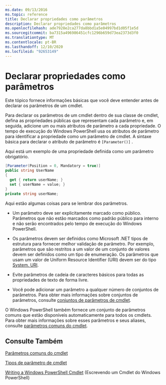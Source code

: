 ```yaml
---
ms.date: 09/13/2016
ms.topic: reference
title: Declarar propriedades como parâmetros
description: Declarar propriedades como parâmetros
ms.openlocfilehash: ade7928e2ca277da8bbd1a5e04997bd1d05f1e5d
ms.sourcegitcommit: ba7315a496986451cfc1296b659d73ea2373d3f0
ms.translationtype: MT
ms.contentlocale: pt-BR
ms.lasthandoff: 12/10/2020
ms.locfileid: "92653149"
---
```

# <a name="declaring-properties-as-parameters"></a>Declarar propriedades como parâmetros

Este tópico fornece informações básicas que você deve entender antes de declarar os parâmetros de um cmdlet.

Para declarar os parâmetros de um cmdlet dentro de sua classe de cmdlet, defina as propriedades públicas que representam cada parâmetro e, em seguida, adicione um ou mais atributos de parâmetro a cada propriedade. O tempo de execução do Windows PowerShell usa os atributos de parâmetro para identificar a propriedade como um parâmetro de cmdlet. A sintaxe básica para declarar o atributo de parâmetro é `[Parameter()]` .

Aqui está um exemplo de uma propriedade definida como um parâmetro obrigatório.

```csharp
[Parameter(Position = 0, Mandatory = true)]
public string UserName
{
  get { return userName; }
  set { userName = value; }
}
private string userName;
```

Aqui estão algumas coisas para se lembrar dos parâmetros.

- Um parâmetro deve ser explicitamente marcado como público. Parâmetros que não estão marcados como padrão público para interno e não serão encontrados pelo tempo de execução do Windows PowerShell.

- Os parâmetros devem ser definidos como Microsoft .NET tipos de estrutura para fornecer melhor validação de parâmetro. Por exemplo, parâmetros que são restritos a um valor de um conjunto de valores devem ser definidos como um tipo de enumeração. Os parâmetros que usam um valor de Uniform Resource Identifier (URI) devem ser do tipo [System. URI](/dotnet/api/System.Uri).

- Evite parâmetros de cadeia de caracteres básicos para todas as propriedades de texto de forma livre.

- Você pode adicionar um parâmetro a qualquer número de conjuntos de parâmetros. Para obter mais informações sobre conjuntos de parâmetros, consulte [conjuntos de parâmetros de cmdlet](./cmdlet-parameter-sets.md).

O Windows PowerShell também fornece um conjunto de parâmetros comuns que estão disponíveis automaticamente para todos os cmdlets. Para obter mais informações sobre esses parâmetros e seus aliases, consulte [parâmetros comuns do cmdlet](./common-parameter-names.md).

## <a name="see-also"></a>Consulte Também

[Parâmetros comuns do cmdlet](./common-parameter-names.md)

[Tipos de parâmetro de cmdlet](./types-of-cmdlet-parameters.md)

[Writing a Windows PowerShell Cmdlet](./writing-a-windows-powershell-cmdlet.md) (Escrevendo um Cmdlet do Windows PowerShell)
